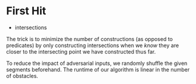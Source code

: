 # First Hit

* intersections

The trick is to minimize the number of constructions (as opposed to predicates) by only constructing intersections when we _know_ they are closer to the intersecting point we have constructed thus far.

To reduce the impact of adversarial inputs, we randomly shuffle the given segments beforehand. The runtime of our algorithm is linear in the number of obstacles.
